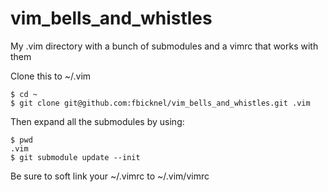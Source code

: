 vim_bells_and_whistles
======================

My .vim directory with a bunch of submodules and a vimrc that works with them

Clone this to ~/.vim

```
$ cd ~
$ git clone git@github.com:fbicknel/vim_bells_and_whistles.git .vim
```

Then expand all the submodules by using:

```
$ pwd
.vim
$ git submodule update --init
```

Be sure to soft link your ~/.vimrc to ~/.vim/vimrc
